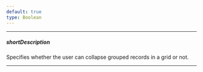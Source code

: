```yaml
---
default: true
type: Boolean
---
```

---
##### shortDescription
Specifies whether the user can collapse grouped records in a grid or not.

---
